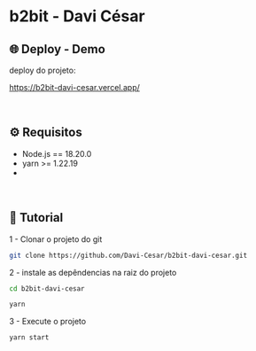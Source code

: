 

# b2bit - Davi César



## 🌐 Deploy - Demo

deploy do projeto:

https://b2bit-davi-cesar.vercel.app/


<br />

## ⚙️ Requisitos

- Node.js == 18.20.0
- yarn >= 1.22.19
- 
<br />

## 📌 Tutorial

1 - Clonar o projeto do git

```bash
git clone https://github.com/Davi-Cesar/b2bit-davi-cesar.git
```

2 - instale as depêndencias na raiz do projeto

```bash
cd b2bit-davi-cesar

yarn
```

3 - Execute o projeto

```bash
yarn start
```

